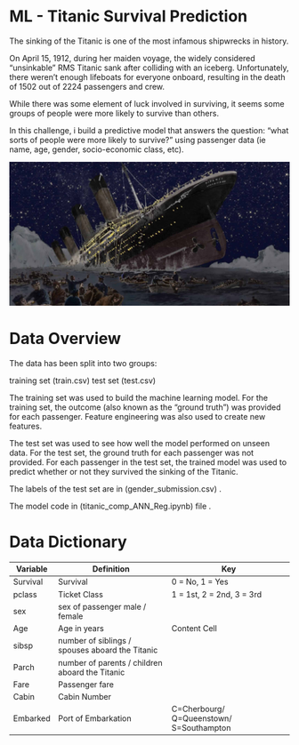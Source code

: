 # ML - Titanic Survival Prediction 

The sinking of the Titanic is one of the most infamous shipwrecks in history.

On April 15, 1912, during her maiden voyage, the widely considered “unsinkable” RMS Titanic sank after colliding with an iceberg. Unfortunately, there weren’t enough lifeboats for everyone onboard, resulting in the death of 1502 out of 2224 passengers and crew.

While there was some element of luck involved in surviving, it seems some groups of people were more likely to survive than others.

In this challenge, i build a predictive model that answers the question: “what sorts of people were more likely to survive?” using passenger data (ie name, age, gender, socio-economic class, etc).

![Local Image](./the-sinking-of-the-rms-titanic.jpg)

# Data Overview
The data has been split into two groups:

training set (train.csv) test set (test.csv)

The training set was used to build the machine learning model. For the training set, the outcome (also known as the “ground truth”) was provided for each passenger. Feature engineering was also used to create new features.

The test set was used to see how well the model performed on unseen data. For the test set, the ground truth for each passenger was not provided. For each passenger in the test set, the trained model was used to predict whether or not they survived the sinking of the Titanic.

The labels of the test set are in (gender_submission.csv) .

The model code in (titanic_comp_ANN_Reg.ipynb) file .


# Data Dictionary

| Variable  | Definition | Key | 
| ------------- | ------------- |  ------------- |
| Survival  | Survival  |  0 = No, 1 = Yes  |
| pclass  | Ticket Class  |  1 = 1st, 2 = 2nd, 3 = 3rd  |
| sex  | sex of passenger male / female  |    |
| Age  | Age in years  |  Content Cell  |
| sibsp  | number of siblings / spouses aboard the Titanic	  |    |
| Parch  | number of parents / children aboard the Titanic  |     |
| Fare  | Passenger fare  |    |
| Cabin  | Cabin Number  |   |
| Embarked  | Port of Embarkation  |  C=Cherbourg/ Q=Queenstown/ S=Southampton  |
